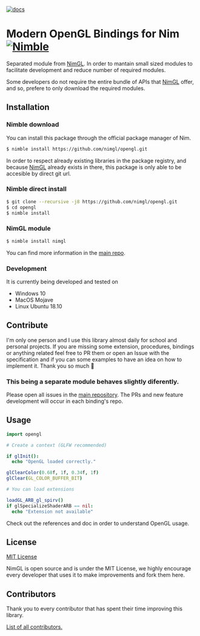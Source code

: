 [![docs](https://img.shields.io/badge/docs-passing-4caf50.svg?style=flat-square)](https://nimgl.dev/docs)

# Modern OpenGL Bindings for Nim [![Nimble](https://raw.githubusercontent.com/yglukhov/nimble-tag/master/nimble.png)](https://github.com/nim-lang/nimble)

Separated module from [NimGL](https://nimgl.dev/). In order to mantain small
sized modules to facilitate development and reduce number of required modules.

Some developers do not require the entire bundle of APIs that
[NimGL](https://nimgl.dev/) offer, and so, prefere to only download the required
modules.

## Installation

### Nimble download

You can install this package through the official package manager of Nim.

```bash
$ nimble install https://github.com/nimgl/opengl.git
```

In order to respect already existing libraries in the package registry, and
because [NimGL](https://nimgl.dev/) already exists in there, this package is
only able to be accesible by direct git url.

### Nimble direct install

```bash
$ git clone --recursive -j8 https://github.com/nimgl/opengl.git
$ cd opengl
$ nimble install
```

### NimGL module

```bash
$ nimble install nimgl
```

You can find more information in the [main repo](https://github.com/nimgl/nimgl).

### Development

It is currently being developed and tested on

* Windows 10
* MacOS Mojave
* Linux Ubuntu 18.10

## Contribute

I'm only one person and I use this library almost daily for school and personal
projects. If you are missing some extension, procedures, bindings or anything
related feel free to PR them or open an Issue with the specification and
if you can some examples to have an idea on how to implement it.
Thank you so much :tada:

### This being a separate module behaves slightly diferently.

Please open all issues in the [main repository](https://github.com/nimgl/nimgl).
The PRs and new feature development will occur in each binding's repo.

## Usage

```nim
import opengl

# Create a context (GLFW recommended)

if glInit():
  echo "OpenGL loaded correctly."

glClearColor(0.68f, 1f, 0.34f, 1f)
glClear(GL_COLOR_BUFFER_BIT)

# You can load extensions

loadGL_ARB_gl_spirv()
if glSpecializeShaderARB == nil:
  echo "Extension not available"
```

Check out the references and doc in order to understand OpenGL usage.

## License

[MIT License](https://github.com/nimgl/nimgl/blob/master/LICENSE)

NimGL is open source and is under the MIT License, we highly encourage every
developer that uses it to make improvements and fork them here.

## Contributors

Thank you to every contributor that has spent their time improving this library.

[List of all contributors.](https://github.com/nimgl/nimgl/graphs/contributors)
